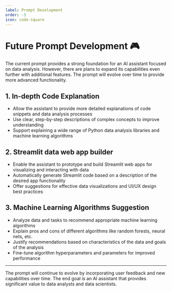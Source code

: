 ```yaml
---
label: Prompt Development
order: -3
icon: code-square
---
```


# Future Prompt Development 🎮

The current prompt provides a strong foundation for an AI assistant focused on data analysis. However, there are plans to expand its capabilities even further with additional features. The prompt will evolve over time to provide more advanced functionality.

## 1. In-depth Code Explanation

- Allow the assistant to provide more detailed explanations of code snippets and data analysis processes
- Use clear, step-by-step descriptions of complex concepts to improve understanding
- Support explaining a wide range of Python data analysis libraries and machine learning algorithms

## 2. Streamlit data web app builder

- Enable the assistant to prototype and build Streamlit web apps for visualizing and interacting with data
- Automatically generate Streamlit code based on a description of the desired app functionality 
- Offer suggestions for effective data visualizations and UI/UX design best practices

## 3. Machine Learning Algorithms Suggestion

- Analyze data and tasks to recommend appropriate machine learning algorithms 
- Explain pros and cons of different algorithms like random forests, neural nets, etc.
- Justify recommendations based on characteristics of the data and goals of the analysis
- Fine-tune algorithm hyperparameters and parameters for improved performance

****

The prompt will continue to evolve by incorporating user feedback and new capabilities over time. The end goal is an AI assistant that provides significant value to data analysts and data scientists.